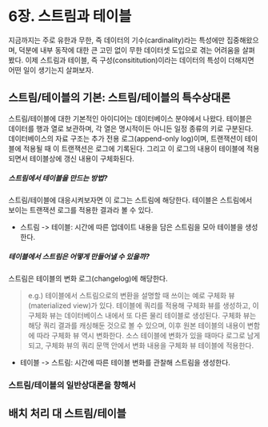 # 6장. 스트림과 테이블
지금까지는 주로 유한과 무한, 즉 데이터의 기수(cardinality)라는 특성에만 집중해왔으며, 덕분에 내부 동작에 대한 큰 고민 없이 무한 데이터셋 도입으로 겪는 어려움을 살펴봤다. 이제 스트림과 테이블, 즉 구성(consititution)이라는 데이터의 특성이 더해지면 어떤 일이 생기는지 살펴보자.

## 스트림/테이블의 기본: 스트림/테이블의 특수상대론
스트림/테이블에 대한 기본적인 아이디어는 데이터베이스 분야에서 나왔다. 테이블은 데이터를 행과 열로 보관하며, 각 열은 명시적이든 아니든 일정 종류의 키로 구분된다. 데이터베이스의 자료 구조는 추가 전용 로그(append-only log)이며, 트랜잭션이 테이블에 적용될 때 이 트랜잭션은 로그에 기록된다. 그리고 이 로그의 내용이 테이블에 적용되면서 테이블상에 갱신 내용이 구체화된다.

##### 스트림에서 테이블을 만드는 방법?
스트림/테이블에 대응시켜보자면 이 로그는 스트림에 해당한다. 테이블은 스트림에서 보이는 트랜잭션 로그를 적용한 결과라 볼 수 있다.
- 스트림 -> 테이블: 시간에 따른 업데이트 내용을 담은 스트림을 모아 테이블을 생성한다.

##### 테이블에서 스트림은 어떻게 만들어낼 수 있을까?
스트림은 테이블의 변화 로그(changelog)에 해당한다.
> e.g.) 테이블에서 스트림으로의 변환을 설명할 때 쓰이는 예로 구체화 뷰(materialized view)가 있다. 테이블에 쿼리를 적용해 구체화 뷰를 생성하고, 이 구체화 뷰는 데이터베이스 내에서 또 다른 물리 테이블로 생성된다. 구체화 뷰는 해당 쿼리 결과를 캐싱해둔 것으로 볼 수 있으며, 이후 원본 테이블의 내용이 변함에 따라 구체화 뷰 역시 변화한다. 소스 테이블에 변화가 있을 때마다 로그로 남게 되고, 구체화 뷰의 쿼리 문맥 안에서 변화 내용을 구체화 뷰 테이블에 적용한다.
- 테이블 -> 스트림: 시간에 따른 테이블 변화를 관찰해 스트림을 생성한다.

### 스트림/테이블의 일반상대론을 향해서


## 배치 처리 대 스트림/테이블
